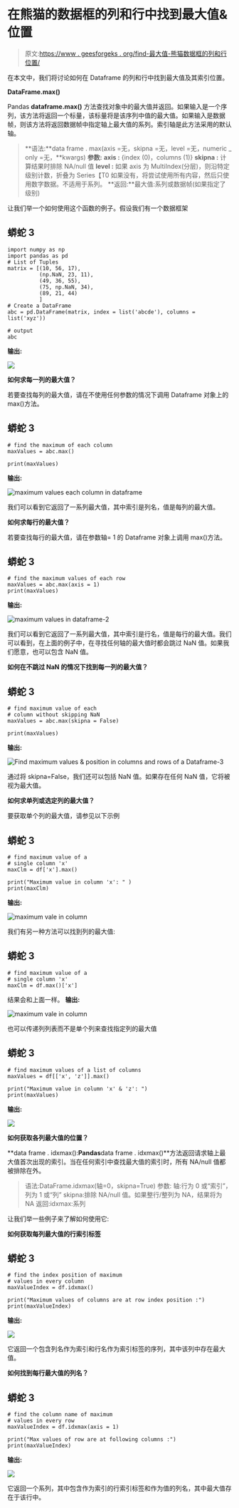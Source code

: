 # 在熊猫的数据框的列和行中找到最大值&位置

> 原文:[https://www . geesforgeks . org/find-最大值-熊猫数据框的列和行位置/](https://www.geeksforgeeks.org/find-maximum-values-position-in-columns-and-rows-of-a-dataframe-in-pandas/)

在本文中，我们将讨论如何在 Dataframe 的列和行中找到最大值及其索引位置。

**DataFrame.max()**

Pandas **dataframe.max()** 方法查找对象中的最大值并返回。如果输入是一个序列，该方法将返回一个标量，该标量将是该序列中值的最大值。如果输入是数据帧，则该方法将返回数据帧中指定轴上最大值的系列。索引轴是此方法采用的默认轴。

> **语法:**data frame . max(axis =无，skipna =无，level =无，numeric _ only =无，**kwargs)
> **参数:**
> **axis :** {index (0)，columns (1)}
> **skipna :** 计算结果时排除 NA/null 值
> **level :** 如果 axis 为 MultiIndex(分层)，则沿特定级别计数，折叠为 Series【T0 如果没有，将尝试使用所有内容，然后只使用数字数据。不适用于系列。
> **返回:**最大值:系列或数据帧(如果指定了级别)

让我们举一个如何使用这个函数的例子。假设我们有一个数据框架

## 蟒蛇 3

```
import numpy as np
import pandas as pd
# List of Tuples
matrix = [(10, 56, 17),
          (np.NaN, 23, 11),
          (49, 36, 55),
          (75, np.NaN, 34),
          (89, 21, 44)
          ]
# Create a DataFrame
abc = pd.DataFrame(matrix, index = list('abcde'), columns = list('xyz'))

# output
abc
```

**输出:**

![](img/64c0a05ec530bbf632767be466bd068b.png)

**如何求每一列的最大值？**

若要查找每列的最大值，请在不使用任何参数的情况下调用 Dataframe 对象上的 max()方法。

## 蟒蛇 3

```
# find the maximum of each column
maxValues = abc.max()

print(maxValues)
```

**输出:**

![maximum values each column in dataframe](img/a381837c81c6935afe9b225e884996b4.png)

我们可以看到它返回了一系列最大值，其中索引是列名，值是每列的最大值。

**如何求每行的最大值？**

若要查找每行的最大值，请在参数轴= 1 的 Dataframe 对象上调用 max()方法。

## 蟒蛇 3

```
# find the maximum values of each row
maxValues = abc.max(axis = 1)
print(maxValues)
```

**输出:**

![maximum values in dataframe-2](img/c4eec06df3525e3ee828a4e5cb890c53.png)

我们可以看到它返回了一系列最大值，其中索引是行名，值是每行的最大值。我们可以看到，在上面的例子中，在寻找任何轴的最大值时都会跳过 NaN 值。如果我们愿意，也可以包含 NaN 值。

**如何在不跳过 NaN 的情况下找到每一列的最大值？**

## 蟒蛇 3

```
# find maximum value of each
# column without skipping NaN
maxValues = abc.max(skipna = False)

print(maxValues)
```

**输出:**

![Find maximum values & position in columns and rows of a Dataframe-3](img/b9ddf9948b4f5533cae747747fb3b7ba.png)

通过将 skipna=False，我们还可以包括 NaN 值。如果存在任何 NaN 值，它将被视为最大值。

**如何求单列或选定列的最大值？**

要获取单个列的最大值，请参见以下示例

## 蟒蛇 3

```
# find maximum value of a
# single column 'x'
maxClm = df['x'].max()

print("Maximum value in column 'x': " )
print(maxClm)
```

**输出:**

![maximum vale in column](img/0f6396d31ddf34112c95906185d23f7a.png)

我们有另一种方法可以找到列的最大值:

## 蟒蛇 3

```
# find maximum value of a
# single column 'x'
maxClm = df.max()['x']
```

结果会和上面一样。
**输出:**

![maximum vale in column](img/0f6396d31ddf34112c95906185d23f7a.png)

也可以传递列列表而不是单个列来查找指定列的最大值

## 蟒蛇 3

```
# find maximum values of a list of columns
maxValues = df[['x', 'z']].max()

print("Maximum value in column 'x' & 'z': ")
print(maxValues)
```

**输出:**

![](img/126cf8d9a36050e990873189ed8018fe.png)

**如何获取各列最大值的位置？**

**data frame . idxmax():**Pandas**data frame . idxmax()**方法返回请求轴上最大值首次出现的索引。当在任何索引中查找最大值的索引时，所有 NA/null 值都被排除在外。

> 语法:DataFrame.idxmax(轴=0，skipna=True)
> 参数:
> 轴:行为 0 或“索引”，列为 1 或“列”
> skipna:排除 NA/null 值。如果整行/整列为 NA，结果将为 NA
> 返回:idxmax:系列

让我们举一些例子来了解如何使用它:

**如何获取每列最大值的行索引标签**

## 蟒蛇 3

```
# find the index position of maximum
# values in every column
maxValueIndex = df.idxmax()

print("Maximum values of columns are at row index position :")
print(maxValueIndex)
```

**输出:**

![](img/b752b7c81bf2afd52c815415fe247cb3.png)

它返回一个包含列名作为索引和行名作为索引标签的序列，其中该列中存在最大值。

**如何找到每行最大值的列名？**

## 蟒蛇 3

```
# find the column name of maximum
# values in every row
maxValueIndex = df.idxmax(axis = 1)

print("Max values of row are at following columns :")
print(maxValueIndex)
```

**输出:**

![](img/cd9b36cf9caaabfd3d79279c63ffd27c.png)

它返回一个系列，其中包含作为索引的行索引标签和作为值的列名，其中最大值存在于该行中。